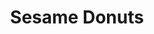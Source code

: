 ---
title: "Sesame Donuts"
url: /portland/sesame-donuts-southeast-powell-boulevard/
shop: bakery
---